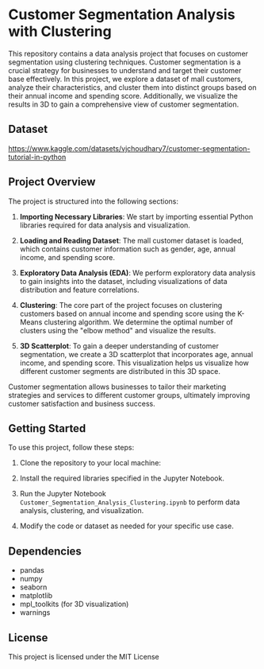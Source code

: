 # Customer Segmentation Analysis with Clustering

This repository contains a data analysis project that focuses on customer segmentation using clustering techniques. Customer segmentation is a crucial strategy for businesses to understand and target their customer base effectively. In this project, we explore a dataset of mall customers, analyze their characteristics, and cluster them into distinct groups based on their annual income and spending score. Additionally, we visualize the results in 3D to gain a comprehensive view of customer segmentation.

## Dataset
https://www.kaggle.com/datasets/vjchoudhary7/customer-segmentation-tutorial-in-python

## Project Overview

The project is structured into the following sections:

1. **Importing Necessary Libraries**: We start by importing essential Python libraries required for data analysis and visualization.

2. **Loading and Reading Dataset**: The mall customer dataset is loaded, which contains customer information such as gender, age, annual income, and spending score.

3. **Exploratory Data Analysis (EDA)**: We perform exploratory data analysis to gain insights into the dataset, including visualizations of data distribution and feature correlations.

4. **Clustering**: The core part of the project focuses on clustering customers based on annual income and spending score using the K-Means clustering algorithm. We determine the optimal number of clusters using the "elbow method" and visualize the results.

5. **3D Scatterplot**: To gain a deeper understanding of customer segmentation, we create a 3D scatterplot that incorporates age, annual income, and spending score. This visualization helps us visualize how different customer segments are distributed in this 3D space.

Customer segmentation allows businesses to tailor their marketing strategies and services to different customer groups, ultimately improving customer satisfaction and business success.

## Getting Started

To use this project, follow these steps:

1. Clone the repository to your local machine:

2. Install the required libraries specified in the Jupyter Notebook.

3. Run the Jupyter Notebook `Customer_Segmentation_Analysis_Clustering.ipynb` to perform data analysis, clustering, and visualization.

4. Modify the code or dataset as needed for your specific use case.

## Dependencies

- pandas
- numpy
- seaborn
- matplotlib
- mpl_toolkits (for 3D visualization)
- warnings


## License

This project is licensed under the MIT License 



